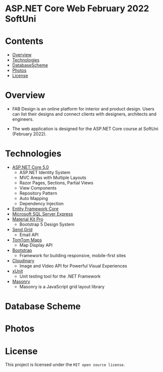 # ASP.NET Core Web February 2022 SoftUni

# Contents

- [Overview](#overview)
- [Technologies](#technologies)
- [DatabaseScheme](#DatabaseScheme)
- [Photos](#photos)
- [License](#license)

# Overview

 - FAB Design is an online platform for interior and product design. Users can list their designs and connect clients with designers, architects and engineers.
 
 - The web application is designed for the ASP.NET Core course at SoftUni (February 2022).

# Technologies

- [ASP.NET Core 5.0](https://docs.microsoft.com/en-us/aspnet/core/)
  - ASP.NET Identity System
  - MVC Areas with Multiple Layouts
  - Razor Pages, Sections, Partial Views
  - View Components
  - Repository Pattern
  - Auto Мapping
  - Dependency Injection
- [Entity Framework Core](https://docs.microsoft.com/en-us/ef/)
- [Microsoft SQL Server Express](https://www.microsoft.com/en-us/sql-server/sql-server-downloads)
- [Material Kit Pro](https://demos.creative-tim.com/material-kit-pro/)
  - Bootstrap 5 Design System
- [Send Grid](https://sendgrid.com/)
  - Email API
- [TomTom Maps](https://developer.tomtom.com/)
  - Map Display API
- [Bootstrap](https://getbootstrap.com/)
  - Framework for building responsive, mobile-first sites
- [Cloudinary](https://cloudinary.com/)
  - Image and Video API for Powerful Visual Experiences
- [xUnit](https://xunit.net/)
  - Unit testing tool for the .NET Framework
- [Masonry](https://masonry.desandro.com/)
  - Masonry is a JavaScript grid layout library

# Database Scheme



# Photos



# License

This project is licensed under the `MIT open source license`.
